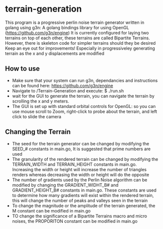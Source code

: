 # terrain-generation

This program is a progressive perlin noise terrain generator written in golang using g3n: A golang bindings library for using OpenGL (https://github.com/g3n/engine)
It is currently configured for laying two terrains on top of each other, these terrains are called Bipartite Terrains. However, there is skeleton code for simpler terrains should they be desired
Keep an eye out for improvements! Especially in progressiveley generating terrain as the x and y displacements are modified

## How to use 

 - Make sure that your system can run g3n, dependancies and instructions can be found here: https://github.com/g3n/engine
 - Navigate to /Terrain-Generation and execute:
 $ ./run.sh
 - wait for the GUI to generate the terrain, you can navigate the terrain by scrolling the x and y meters. 
 - The GUI is set up with standard orbital controls for OpenGL: so you can use mouse scroll to Zoom, right-click to probe about the terrain, and left click to slide the camera

## Changing the Terrain

 - The seed for the terrain generator can be changed by modifying the SEED_# constants in main.go, It is suggested that prime numbers are used
 - The granularity of the rendered terrain can be changed by modifying the TERRAIN_WIDTH and TERRAIN_HEIGHT constants in main.go. Increasing the width or height will increase the number of triangles renders whereas decreasing the width or height will do the opposite
 - The number of gradients used by the Perlin Noise algorithm can be modified by changing the GRADIENT_WIDHT_B# and GRADIENT_HEIGHT_B# constants in main.go. These constants are used to determine how many gradients will exist within the rendered terrain, this will change the number of peaks and valleys seen in the terrain
 - To change the magnitude or the amplitude of the terrain generated, the M constant can be modified in main.go
 - TO change the significance of a Bipartite Terrains macro and micro noises, the PROPORITON constant can be modified in main.go
